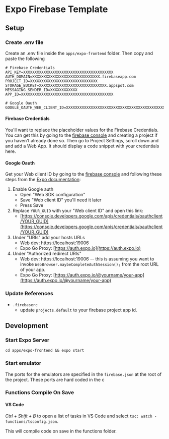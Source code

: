 # Expo Firebase Template

## Setup

### Create .env file

Create an .env file inside the `apps/expo-frontend` folder. Then copy and paste the following

```
# Firebase Credentials
API_KEY=XXXXXXXXXXXXXXXXXXXXXXXXXXXXXXXXXXXXXXXX
AUTH_DOMAIN=XXXXXXXXXXXXXXXXXXXXXXXXXXXXXX.firebaseapp.com
PROJECT_ID=XXXXXXXXXXXXXXXXXXXXXXXXXXXXXX
STORAGE_BUCKET=XXXXXXXXXXXXXXXXXXXXXXXXXXXXXX.appspot.com
MESSAGING_SENDER_ID=XXXXXXXXXXXX
APP_ID=XXXXXXXXXXXXXXXXXXXXXXXXXXXXXXXXXXXXXXXXX

# Google Oauth
GOOGLE_OAUTH_WEB_CLIENT_ID=XXXXXXXXXXXXXXXXXXXXXXXXXXXXXXXXXXXXXXXXXXXXX.apps.googleusercontent.com
```

#### Firebase Credentials

You'll want to replace the placeholder values for the Firebase Credentials. You can get this by going to the [firebase console](console.firebase.google.com) and creating a project if you haven't already done so. Then go to Project Settings, scroll down and and add a Web App. It should display a code snippet with your credentials here.

#### Google Oauth

Get your Web client ID by going to the [firebase console](https://console.firebase.google.com) and following these steps from the [Expo documentation](https://docs.expo.dev/guides/authentication/#google):

1. Enable Google auth
   - Open "Web SDK configuration"
   - Save "Web client ID" you'll need it later
   - Press Save
2. Replace `YOUR_GUID` with your "Web client ID" and open this link:
   - [https://console.developers.google.com/apis/credentials/oauthclient/YOUR_GUID](https://console.developers.google.com/apis/credentials/oauthclient/YOUR_GUID)
3. Under "URIs" add your hosts URLs
   - Web dev: https://localhost:19006
   - Expo Go Proxy: [https://auth.expo.io](https://auth.expo.io)
4. Under "Authorized redirect URIs"
   - Web dev: https://localhost:19006 -- this is assuming you want to invoke `WebBrowser.maybeCompleteAuthSession();` from the root URL of your app.
   - Expo Go Proxy: [https://auth.expo.io/@yourname/your-app](https://auth.expo.io/@yourname/your-app)

### Update References

- `.firebaserc`
  - update `projects.default` to your firebase project app id.

## Development

### Start Expo Server

`cd apps/expo-frontend && expo start`

### Start emulator

The ports for the emulators are specified in the `firebase.json` at the root of the project. These ports are hard coded in the c

### Functions Compile On Save

#### VS Code

_Ctrl + Shift + B_ to open a list of tasks in VS Code and select `tsc: watch - functions/tsconfig.json`.

This will compile code on save in the functions folder.
